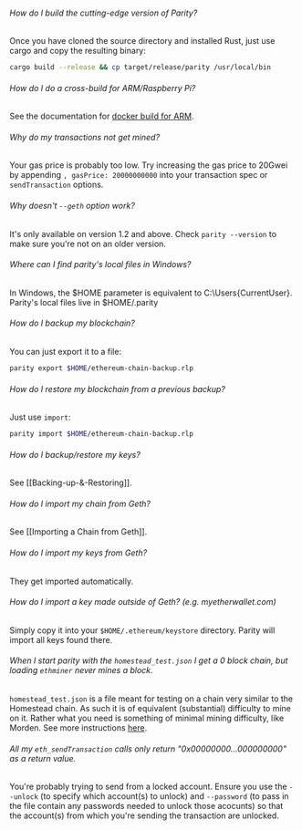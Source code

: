###### How do I build the cutting-edge version of Parity?
Once you have cloned the source directory and installed Rust, just use cargo and copy the resulting binary:
```bash
cargo build --release && cp target/release/parity /usr/local/bin
```

###### How do I do a cross-build for ARM/Raspberry Pi?
See the documentation for [docker build for ARM](https://github.com/ethcore/parity-snappy/wiki/Docker-build-for-ARM-ARM64).

###### Why do my transactions not get mined?
Your gas price is probably too low. Try increasing the gas price to 20Gwei by appending `, gasPrice: 20000000000` into your transaction spec or `sendTransaction` options.

###### Why doesn't `--geth` option work?
It's only available on version 1.2 and above. Check `parity --version` to make sure you're not on an older version.

###### Where can I find parity's local files in Windows?
In Windows, the $HOME parameter is equivalent to C:\Users\{CurrentUser}. Parity's local files live in $HOME/.parity

###### How do I backup my blockchain?
You can just export it to a file:
```bash
parity export $HOME/ethereum-chain-backup.rlp
```

###### How do I restore my blockchain from a previous backup?
Just use `import`:
```bash
parity import $HOME/ethereum-chain-backup.rlp
```

###### How do I backup/restore my keys?
See [[Backing-up-&-Restoring]].

###### How do I import my chain from Geth?
See [[Importing a Chain from Geth]].

###### How do I import my keys from Geth?
They get imported automatically.

###### How do I import a key made outside of Geth? (e.g. myetherwallet.com)
Simply copy it into your `$HOME/.ethereum/keystore` directory. Parity will import all keys found there.

###### When I start parity with the `homestead_test.json` I get a 0 block chain, but loading `ethminer` never mines a block.
`homestead_test.json` is a file meant for testing on a chain very similar to the Homestead chain. As such it is of equivalent (substantial) difficulty to mine on it. Rather what you need is something of minimal mining difficulty, like Morden. See more instructions [here](https://github.com/ethcore/parity/wiki/Private-chains).

###### All my `eth_sendTransaction` calls only return "0x00000000...000000000" as a return value.
You're probably trying to send from a locked account. Ensure you use the `--unlock` (to specify which account(s) to unlock) and `--password` (to pass in the file contain any passwords needed to unlock those acocunts) so that the account(s) from which you're sending the transaction are unlocked.